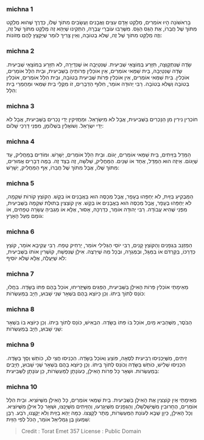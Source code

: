 
### michna 1
בָּרִאשׁוֹנָה הָיוּ אוֹמְרִים, מְלַקֵּט אָדָם עֵצִים וַאֲבָנִים וַעֲשָׂבִים מִתּוֹךְ שֶׁלּוֹ, כְּדֶרֶךְ שֶׁהוּא מְלַקֵּט מִתּוֹךְ שֶׁל חֲבֵרוֹ, אֶת הַגַּס הַגָּס. מִשֶּׁרַבּוּ עוֹבְרֵי עֲבֵרָה, הִתְקִינוּ שֶׁיְּהֵא זֶה מְלַקֵּט מִתּוֹךְ שֶׁל זֶה, וְזֶה מְלַקֵּט מִתּוֹךְ שֶׁל זֶה, שֶׁלֹּא בְטוֹבָה, וְאֵין צָרִיךְ לוֹמַר שֶׁיְּקַצֵּץ לָהֶם מְזוֹנוֹת:

### michna 2
שָׂדֶה שֶׁנִּתְקַוְּצָה, תִּזָּרַע בְּמוֹצָאֵי שְׁבִיעִית. שֶׁנִּטַּיְּבָה אוֹ שֶׁנִּדַּיְּרָה, לֹא תִזָּרַע בְּמוֹצָאֵי שְׁבִיעִית. שָׂדֶה שֶׁנִּטַּיְּבָה, בֵּית שַׁמַּאי אוֹמְרִים, אֵין אוֹכְלִין פֵּרוֹתֶיהָ בַּשְּׁבִיעִית, וּבֵית הִלֵּל אוֹמְרִים, אוֹכְלִין. בֵּית שַׁמַּאי אוֹמְרִים, אֵין אוֹכְלִין פֵּרוֹת שְׁבִיעִית בְּטוֹבָה, וּבֵית הִלֵּל אוֹמְרִים, אוֹכְלִין בְּטוֹבָה וְשֶׁלֹּא בְטוֹבָה. רַבִּי יְהוּדָה אוֹמֵר, חִלּוּף הַדְּבָרִים, זוֹ מִקֻּלֵּי בֵית שַׁמַּאי וּמֵחֻמְרֵי בֵית הִלֵּל:

### michna 3
חוֹכְרִין נִירִין מִן הַנָּכְרִים בַּשְּׁבִיעִית, אֲבָל לֹא מִיִּשְׂרָאֵל. וּמַחֲזִיקִין יְדֵי נָכְרִים בַּשְּׁבִיעִית, אֲבָל לֹא יְדֵי יִשְׂרָאֵל. וְשׁוֹאֲלִין בִּשְׁלוֹמָן, מִפְּנֵי דַרְכֵי שָׁלוֹם:

### michna 4
הַמֵּדֵל בַּזֵּיתִים, בֵּית שַׁמַּאי אוֹמְרִים, יָגוֹם. וּבֵית הִלֵּל אוֹמְרִים, יְשָׁרֵשׁ. וּמוֹדִים בְּמַחֲלִיק, עַד שֶׁיָּגוֹם. אֵיזֶה הוּא הַמֵּדֵל, אֶחָד אוֹ שְׁנַיִם. הַמַּחֲלִיק, שְׁלֹשָׁה, זֶה בְצַד זֶה. בַּמֶּה דְבָרִים אֲמוּרִים, מִתּוֹךְ שֶׁלּוֹ, אֲבָל מִתּוֹךְ שֶׁל חֲבֵרוֹ, אַף הַמַּחֲלִיק, יְשָׁרֵשׁ:

### michna 5
הַמַּבְקִיעַ בַּזַּיִת, לֹא יְחַפֵּהוּ בְעָפָר, אֲבָל מְכַסֶּה הוּא בַּאֲבָנִים אוֹ בְקַשׁ. הַקּוֹצֵץ קוֹרוֹת שִׁקְמָה, לֹא יְחַפֵּהוּ בְעָפָר, אֲבָל מְכַסֶּה הוּא בַּאֲבָנִים אוֹ בְקַשׁ. אֵין קוֹצְצִין בְּתוּלַת שִׁקְמָה בַּשְּׁבִיעִית, מִפְּנֵי שֶׁהִיא עֲבוֹדָה. רַבִּי יְהוּדָה אוֹמֵר, כְּדַרְכָּהּ, אָסוּר, אֶלָּא אוֹ מַגְבִּיהַּ עֲשָׂרָה טְפָחִים, אוֹ גוֹמֵם מֵעַל הָאָרֶץ:

### michna 6
הַמְזַנֵּב בִּגְפָנִים וְהַקּוֹצֵץ קָנִים, רַבִּי יוֹסֵי הַגְּלִילִי אוֹמֵר, יַרְחִיק טֶפַח. רַבִּי עֲקִיבָא אוֹמֵר, קוֹצֵץ כְּדַרְכּוֹ, בַּקַּרְדֹּם אוֹ בַמַּגָּל, וּבַמְּגֵרָה, וּבְכָל מַה שֶׁיִּרְצֶה. אִילָן שֶׁנִּפְשַׁח, קוֹשְׁרִין אוֹתוֹ בַּשְּׁבִיעִית, לֹא שֶׁיַּעֲלֶה, אֶלָּא שֶׁלֹּא יוֹסִיף:

### michna 7
מֵאֵימָתַי אוֹכְלִין פֵּרוֹת הָאִילָן בַּשְּׁבִיעִית, הַפַּגִּים מִשֶּׁיַּזְרִיחוּ, אוֹכֵל בָּהֶם פִּתּוֹ בַּשָּׂדֶה. בִּחֲלוּ, כּוֹנֵס לְתוֹךְ בֵּיתוֹ. וְכֵן כַּיּוֹצֵא בָהֶם בִּשְׁאָר שְׁנֵי שָׁבוּעַ, חַיָּב בַּמַּעַשְׂרוֹת:

### michna 8
הַבֹּסֶר, מִשֶּׁהֵבִיא מַיִם, אוֹכֵל בּוֹ פִּתּוֹ בַּשָּׂדֶה. הִבְאִישׁ, כּוֹנֵס לְתוֹךְ בֵּיתוֹ. וְכֵן כַּיּוֹצֵא בוֹ בִּשְׁאָר שְׁנֵי שָׁבוּעַ, חַיָּב בְּמַעַשְׂרוֹת:

### michna 9
זֵיתִים, מִשֶּׁיַּכְנִיסוּ רְבִיעִית לִסְאָה, פּוֹצֵעַ וְאוֹכֵל בַּשָּׂדֶה. הִכְנִיסוּ חֲצִי לֹג, כּוֹתֵשׁ וְסָךְ בַּשָּׂדֶה. הִכְנִיסוּ שְׁלִישׁ, כּוֹתֵשׁ בַּשָּׂדֶה וְכוֹנֵס לְתוֹךְ בֵּיתוֹ. וְכֵן כַּיּוֹצֵא בָהֶם בִּשְׁאָר שְׁנֵי שָׁבוּעַ, חַיָּבִים בְּמַעַשְׂרוֹת. וּשְׁאָר כָּל פֵּרוֹת הָאִילָן, כְּעוֹנָתָן לַמַּעַשְׂרוֹת, כֵּן עוֹנָתָן לַשְּׁבִיעִית:

### michna 10
מֵאֵימָתַי אֵין קוֹצְצִין אֶת הָאִילָן בַּשְּׁבִיעִית. בֵּית שַׁמַּאי אוֹמְרִים, כָּל הָאִילָן מִשֶּׁיּוֹצִיא. וּבֵית הִלֵּל אוֹמְרִים, הֶחָרוּבִין מִשֶּׁיְּשַׁלְשֵׁלוּ, וְהַגְּפָנִים מִשֶּׁיְּגָרְעוּ, וְהַזֵּיתִים מִשֶּׁיָּנֵצוּ, וּשְׁאָר כָּל אִילָן מִשֶּׁיּוֹצִיא. וְכָל הָאִילָן, כֵּיוָן שֶׁבָּא לְעוֹנַת הַמַּעַשְׂרוֹת, מֻתָּר לְקָצְצוֹ. כַּמָּה יְהֵא בַזַּיִת וְלֹא יְקֻצֶּנּוּ, רֹבַע. רַבָּן שִׁמְעוֹן בֶּן גַּמְלִיאֵל אוֹמֵר, הַכֹּל לְפִי הַזַּיִת:

>Credit : Torat Emet 357
>License : Public Domain 